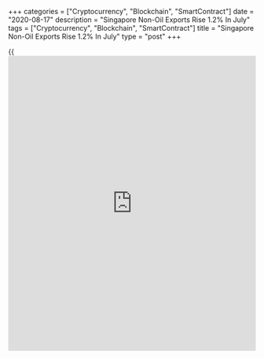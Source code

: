 +++
categories = ["Cryptocurrency", "Blockchain", "SmartContract"]
date = "2020-08-17"
description = "Singapore Non-Oil Exports Rise 1.2% In July"
tags = ["Cryptocurrency", "Blockchain", "SmartContract"]
title = "Singapore Non-Oil Exports Rise 1.2% In July"
type = "post"
+++

{{<iframe id="large-banner" src="https://www.bounty.group/#slide=27.0" width="100%" height="600" scrolling="no" style="border: 0px solid rgb(216, 221, 230); border-radius: 3px;">}}

Non-oil exports in Singapore were up 1.2 percent on month in July,
Enterprise Singapore said on Monday - beating forecasts for an increase
of 0.4 percent and down from 1.4 percent in June.

On a yearly basis, non-oil exports climbed 6.0 percent - again beating
expectations for a gain of 4.3 percent but slowing from 13.9 percent in
the previous month.

Growth was mainly driven by non-monetary gold, specialized machinery,
pharmaceuticals and electronics, the stat bureau said.

Exports to the top 10 [markets][1] grew as a whole in July, although
exports to Indonesia, Thailand, Hong Kong, China and the European Union
declined.

For comments and feedback [contact](https://www.playgroundfx.com/contact/): editorial@rtt[news](https://www.letsplayfx.com/blog/forex-news-website/).com

[Economic News][2]

 **What parts of the world are seeing the best (and worst) economic
performances lately? Click[here][3] to check out our [Econ Scorecard][3]
and find out! See up-to-the-moment [ranking](https://www.playgroundfx.com/blog/crypto-exchange-ranking/)s for the best and worst
performers in [GDP][4], [unemployment rate][5], [inflation][6] and much
more.**

   1. www.rtt[news](https://www.letsplayfx.com/blog/forex-news-website/).com/Content/Markets.aspx
   2. www.rtt[news](https://www.letsplayfx.com/blog/forex-news-website/).com/Content/EconomicNews.aspx
   3. www.rtt[news](https://www.letsplayfx.com/blog/forex-news-website/).com/economic-scorecard/world-rank/retail-sales/highest-performance.aspx
   4. www.rtt[news](https://www.letsplayfx.com/blog/forex-news-website/).com/economic-scorecard/world-rank/GDP/highest-performance.aspx
   5. www.rtt[news](https://www.letsplayfx.com/blog/forex-news-website/).com/economic-scorecard/world-rank/unemployment-rate/lowest-performance.aspx
   6. www.rtt[news](https://www.letsplayfx.com/blog/forex-news-website/).com/economic-scorecard/world-rank/CPI/highest-performance.aspx